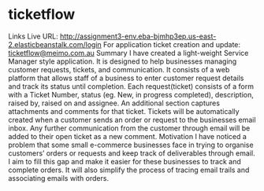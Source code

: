 # ticketflow

Links 
Live URL: http://assignment3-env.eba-bjmhp3ep.us-east-2.elasticbeanstalk.com/login
For application ticket creation and update: ticketflow@meimo.com.au
Summary 
I have created a light-weight Service Manager style application. It is designed to help businesses managing customer requests, tickets, and communication. It consists of a web platform that allows staff of a business to enter customer request details and track its status until completion. Each request(ticket) consists of a form with a Ticket Number, status (eg. New, in progress completed), description, raised by, raised on and assignee. An additional section captures attachments and comments for that ticket. 
Tickets will be automatically created when a customer sends an order or request to the businesses email inbox. Any further communication from the customer through email will be added to their open ticket as a new comment. 
Motivation 
I have noticed a problem that some small e-commerce businesses face in trying to organise customers’ orders or requests and keep track of deliverables through email. I aim to fill this gap and make it easier for these businesses to track and complete orders. It will also simplify the process of tracing email trails and associating emails with orders. 
